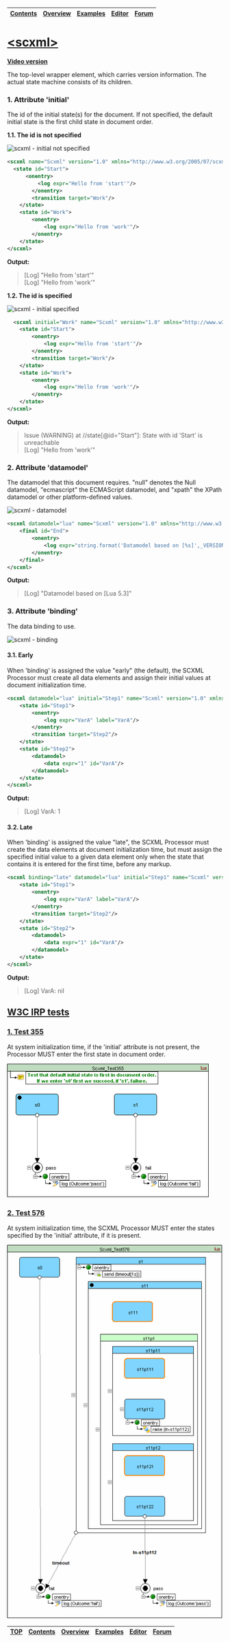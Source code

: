 <a name="top-anchor"/>

| [Contents](../README.md#table-of-contents) | [Overview](../README.md#scxml-overview) | [Examples](../Examples/README.md) | [Editor](https://alexzhornyak.github.io/ScxmlEditor-Tutorial/) | [Forum](https://github.com/alexzhornyak/SCXML-tutorial/discussions) |
|---|---|---|---|---|

# [\<scxml\>](https://www.w3.org/TR/scxml/#scxml)

**[Video version](https://youtu.be/0CYftU1-7Ns)**

The top-level wrapper element, which carries version information. The actual state machine consists of its children. 

### 1. Attribute 'initial'

The id of the initial state(s) for the document. If not specified, the default initial state is the first child state in document order.

  **1.1. The id is not specified**
  
  ![scxml - initial not specified](https://user-images.githubusercontent.com/18611095/28070804-da550da4-6656-11e7-82b7-4d50e7b05a20.png)
  ```xml
  <scxml name="Scxml" version="1.0" xmlns="http://www.w3.org/2005/07/scxml">
  	<state id="Start">
  		<onentry>
	  		<log expr="Hello from 'start'"/>
		  </onentry>
		  <transition target="Work"/>
	  </state>
	  <state id="Work">
		  <onentry>
			  <log expr="Hello from 'work'"/>
		  </onentry>
	  </state>
  </scxml>
  ```
  **Output:**
  > [Log] "Hello from 'start'"  
  [Log] "Hello from 'work'"
  
  **1.2. The id is specified**
  
  ![scxml - initial specified](https://user-images.githubusercontent.com/18611095/28071346-54b1c212-6658-11e7-9eb0-1ec5363a1f33.png)
```xml
  <scxml initial="Work" name="Scxml" version="1.0" xmlns="http://www.w3.org/2005/07/scxml">
	<state id="Start">
		<onentry>
			<log expr="Hello from 'start'"/>
		</onentry>
		<transition target="Work"/>
	</state>
	<state id="Work">
		<onentry>
			<log expr="Hello from 'work'"/>
		</onentry>
	</state>
</scxml>
```
**Output:**
  > Issue (WARNING) at //state[@id="Start"]: State with id 'Start' is unreachable  
  >  [Log] "Hello from 'work'"

### 2. Attribute 'datamodel'
The datamodel that this document requires. "null" denotes the Null datamodel, "ecmascript" the ECMAScript datamodel, and "xpath" the XPath datamodel or other platform-defined values.

![scxml - datamodel](https://user-images.githubusercontent.com/18611095/28104254-cf2e29e2-66e2-11e7-84ff-669b4fde192d.png)
```xml
<scxml datamodel="lua" name="Scxml" version="1.0" xmlns="http://www.w3.org/2005/07/scxml">
	<final id="End">
		<onentry>
			<log expr="string.format('Datamodel based on [%s]',_VERSION)"/>
		</onentry>
	</final>
</scxml>
```
**Output:**
> [Log] "Datamodel based on [Lua 5.3]"

### 3. Attribute 'binding'
The data binding to use.

![scxml - binding](https://user-images.githubusercontent.com/18611095/28104477-e64e97f0-66e3-11e7-922b-93164f933ce3.png)

#### 3.1. Early
When 'binding' is assigned the value "early" (the default), the SCXML Processor must create all data elements and assign their initial values at document initialization time.
```xml
<scxml datamodel="lua" initial="Step1" name="Scxml" version="1.0" xmlns="http://www.w3.org/2005/07/scxml">
	<state id="Step1">
		<onentry>
			<log expr="VarA" label="VarA"/>
		</onentry>
		<transition target="Step2"/>
	</state>
	<state id="Step2">
		<datamodel>
			<data expr="1" id="VarA"/>
		</datamodel>
	</state>
</scxml>
```

**Output:**
> [Log] VarA: 1

#### 3.2. Late
When 'binding' is assigned the value "late", the SCXML Processor must create the data elements at document initialization time, but must assign the specified initial value to a given data element only when the state that contains it is entered for the first time, before any <onentry> markup.
```xml
<scxml binding="late" datamodel="lua" initial="Step1" name="Scxml" version="1.0" xmlns="http://www.w3.org/2005/07/scxml">
	<state id="Step1">
		<onentry>
			<log expr="VarA" label="VarA"/>
		</onentry>
		<transition target="Step2"/>
	</state>
	<state id="Step2">
		<datamodel>
			<data expr="1" id="VarA"/>
		</datamodel>
	</state>
</scxml>
```

**Output:**
> [Log] VarA: nil

## [W3C IRP tests](https://www.w3.org/Voice/2013/scxml-irp)

### [1. Test 355](https://www.w3.org/Voice/2013/scxml-irp/355/test355.txml)
At system initialization time, if the 'initial' attribute is not present, the Processor MUST enter the first state in document order.

![test355](../Images/W3C/test355.gif)

### [2. Test 576](https://www.w3.org/Voice/2013/scxml-irp/576/test576.txml)
At system initialization time, the SCXML Processor MUST enter the states specified by the 'initial' attribute, if it is present.

![test576](../Images/W3C/test576.gif)

| [TOP](#top-anchor) | [Contents](../README.md#table-of-contents) | [Overview](../README.md#scxml-overview) | [Examples](../Examples/README.md) | [Editor](https://alexzhornyak.github.io/ScxmlEditor-Tutorial/) | [Forum](https://github.com/alexzhornyak/SCXML-tutorial/discussions) | 
|---|---|---|---|---|---|
